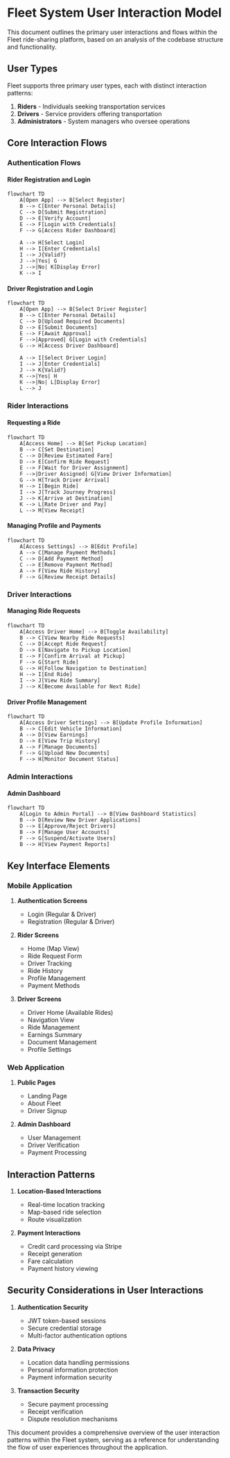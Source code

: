 # Fleet System User Interaction Model

This document outlines the primary user interactions and flows within the Fleet ride-sharing platform, based on an analysis of the codebase structure and functionality.

## User Types

Fleet supports three primary user types, each with distinct interaction patterns:

1. **Riders** - Individuals seeking transportation services
2. **Drivers** - Service providers offering transportation
3. **Administrators** - System managers who oversee operations

## Core Interaction Flows

### Authentication Flows

#### Rider Registration and Login
```mermaid
flowchart TD
    A[Open App] --> B[Select Register]
    B --> C[Enter Personal Details]
    C --> D[Submit Registration]
    D --> E[Verify Account]
    E --> F[Login with Credentials]
    F --> G[Access Rider Dashboard]
    
    A --> H[Select Login]
    H --> I[Enter Credentials]
    I --> J{Valid?}
    J -->|Yes| G
    J -->|No| K[Display Error]
    K --> I
```

#### Driver Registration and Login
```mermaid
flowchart TD
    A[Open App] --> B[Select Driver Register]
    B --> C[Enter Personal Details]
    C --> D[Upload Required Documents]
    D --> E[Submit Documents]
    E --> F[Await Approval]
    F -->|Approved| G[Login with Credentials]
    G --> H[Access Driver Dashboard]
    
    A --> I[Select Driver Login]
    I --> J[Enter Credentials]
    J --> K{Valid?}
    K -->|Yes| H
    K -->|No| L[Display Error]
    L --> J
```

### Rider Interactions

#### Requesting a Ride
```mermaid
flowchart TD
    A[Access Home] --> B[Set Pickup Location]
    B --> C[Set Destination]
    C --> D[Review Estimated Fare]
    D --> E[Confirm Ride Request]
    E --> F[Wait for Driver Assignment]
    F -->|Driver Assigned| G[View Driver Information]
    G --> H[Track Driver Arrival]
    H --> I[Begin Ride]
    I --> J[Track Journey Progress]
    J --> K[Arrive at Destination]
    K --> L[Rate Driver and Pay]
    L --> M[View Receipt]
```

#### Managing Profile and Payments
```mermaid
flowchart TD
    A[Access Settings] --> B[Edit Profile]
    A --> C[Manage Payment Methods]
    C --> D[Add Payment Method]
    C --> E[Remove Payment Method]
    A --> F[View Ride History]
    F --> G[Review Receipt Details]
```

### Driver Interactions

#### Managing Ride Requests
```mermaid
flowchart TD
    A[Access Driver Home] --> B[Toggle Availability]
    B --> C[View Nearby Ride Requests]
    C --> D[Accept Ride Request]
    D --> E[Navigate to Pickup Location]
    E --> F[Confirm Arrival at Pickup]
    F --> G[Start Ride]
    G --> H[Follow Navigation to Destination]
    H --> I[End Ride]
    I --> J[View Ride Summary]
    J --> K[Become Available for Next Ride]
```

#### Driver Profile Management
```mermaid
flowchart TD
    A[Access Driver Settings] --> B[Update Profile Information]
    B --> C[Edit Vehicle Information]
    A --> D[View Earnings]
    D --> E[View Trip History]
    A --> F[Manage Documents]
    F --> G[Upload New Documents]
    F --> H[Monitor Document Status]
```

### Admin Interactions

#### Admin Dashboard
```mermaid
flowchart TD
    A[Login to Admin Portal] --> B[View Dashboard Statistics]
    B --> D[Review New Driver Applications]
    D --> E[Approve/Reject Drivers]
    B --> F[Manage User Accounts]
    F --> G[Suspend/Activate Users]
    B --> H[View Payment Reports]
```

## Key Interface Elements

### Mobile Application

1. **Authentication Screens**
   - Login (Regular & Driver)
   - Registration (Regular & Driver)


2. **Rider Screens**
   - Home (Map View)
   - Ride Request Form
   - Driver Tracking
   - Ride History
   - Profile Management
   - Payment Methods
   
3. **Driver Screens**
   - Driver Home (Available Rides)
   - Navigation View
   - Ride Management
   - Earnings Summary
   - Document Management
   - Profile Settings

### Web Application

1. **Public Pages**
   - Landing Page
   - About Fleet
   - Driver Signup
   
2. **Admin Dashboard**
   - User Management
   - Driver Verification
   - Payment Processing

## Interaction Patterns

1. **Location-Based Interactions**
   - Real-time location tracking
   - Map-based ride selection
   - Route visualization

2. **Payment Interactions**
   - Credit card processing via Stripe
   - Receipt generation
   - Fare calculation
   - Payment history viewing

## Security Considerations in User Interactions

1. **Authentication Security**
   - JWT token-based sessions
   - Secure credential storage
   - Multi-factor authentication options

2. **Data Privacy**
   - Location data handling permissions
   - Personal information protection
   - Payment information security

3. **Transaction Security**
   - Secure payment processing
   - Receipt verification
   - Dispute resolution mechanisms

This document provides a comprehensive overview of the user interaction patterns within the Fleet system, serving as a reference for understanding the flow of user experiences throughout the application.
